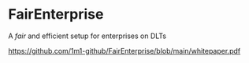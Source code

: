 # FairEnterprise
A _fair_ and efficient setup for enterprises on DLTs

https://github.com/1m1-github/FairEnterprise/blob/main/whitepaper.pdf
